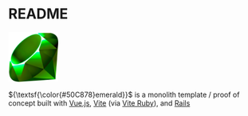 # README

<img src="app/frontend/images/emerald-rb.png" width="100" />

${\textsf{\color{#50C878}emerald}}$ is a monolith template / proof of concept built with [Vue.js](https://vuejs.org/), [Vite](https://vitejs.dev/) (via [Vite Ruby](https://vite-ruby.netlify.app/)), and [Rails](https://rubyonrails.org/)

